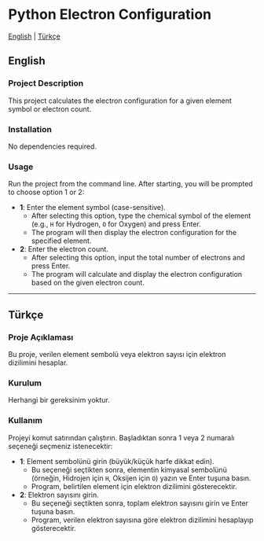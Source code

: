# Python Electron Configuration

[English](#english) | [Türkçe](#türkçe)

## English

### Project Description
This project calculates the electron configuration for a given element symbol or electron count.

### Installation
No dependencies required.

### Usage
Run the project from the command line. After starting, you will be prompted to choose option 1 or 2:
- **1**: Enter the element symbol (case-sensitive).
  - After selecting this option, type the chemical symbol of the element (e.g., `H` for Hydrogen, `O` for Oxygen) and press Enter.
  - The program will then display the electron configuration for the specified element.
- **2**: Enter the electron count.
  - After selecting this option, input the total number of electrons and press Enter.
  - The program will calculate and display the electron configuration based on the given electron count.


---

## Türkçe

### Proje Açıklaması
Bu proje, verilen element sembolü veya elektron sayısı için elektron dizilimini hesaplar.

### Kurulum
Herhangi bir gereksinim yoktur.

### Kullanım
Projeyi komut satırından çalıştırın. Başladıktan sonra 1 veya 2 numaralı seçeneği seçmeniz istenecektir:
- **1**: Element sembolünü girin (büyük/küçük harfe dikkat edin).
  - Bu seçeneği seçtikten sonra, elementin kimyasal sembolünü (örneğin, Hidrojen için `H`, Oksijen için `O`) yazın ve Enter tuşuna basın.
  - Program, belirtilen element için elektron dizilimini gösterecektir.
- **2**: Elektron sayısını girin.
  - Bu seçeneği seçtikten sonra, toplam elektron sayısını girin ve Enter tuşuna basın.
  - Program, verilen elektron sayısına göre elektron dizilimini hesaplayıp gösterecektir.

